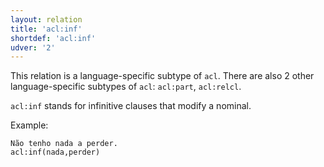 ```yaml
---
layout: relation
title: 'acl:inf'
shortdef: 'acl:inf'
udver: '2'
---
```


This relation is a language-specific subtype of `acl`. There are also
2 other language-specific subtypes of `acl`: `acl:part`, `acl:relcl`.

`acl:inf` stands for infinitive clauses that modify a nominal.

Example:

~~~ sdparse
Não tenho nada a perder.
acl:inf(nada,perder)
~~~
<!-- Interlanguage links updated St lis 3 20:58:33 CET 2021 -->
